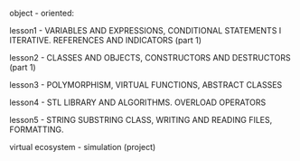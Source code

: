 object - oriented:

lesson1 - VARIABLES AND EXPRESSIONS, CONDITIONAL STATEMENTS I
ITERATIVE. REFERENCES AND INDICATORS (part 1)

lesson2 - CLASSES AND OBJECTS, CONSTRUCTORS AND DESTRUCTORS (part 1)

lesson3 - POLYMORPHISM, VIRTUAL FUNCTIONS,
ABSTRACT CLASSES

lesson4 - STL LIBRARY AND ALGORITHMS. OVERLOAD
OPERATORS

lesson5 - STRING SUBSTRING CLASS, WRITING AND READING FILES,
FORMATTING.

virtual ecosystem - simulation (project)
